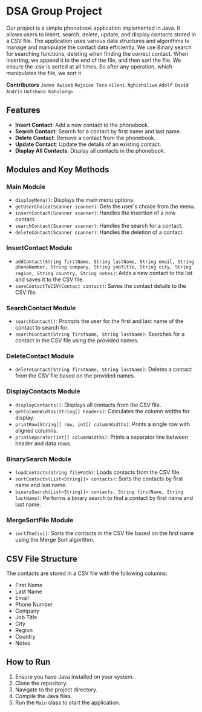 # DSA Group Project

Our project is a simple phonebook application implemented in Java. It allows users to insert, search, delete, update, and display contacts stored in a CSV file. The application uses various data structures and algorithms to manage and manipulate the contact data efficiently. We use Binary search for searching functions, deleting when finding the correct contact. When inserting, we append it to the end of the file, and then sort the file. 
We ensure the .csv is sorted at all times. So after any operation, which manipulates the file, we sort it.

**Contributors**
`Jaden Awiseb`
`Rejoice Teca`
`Hileni Nghishiliwa`
`Adolf David`
`Andris`
`Uutshona Kaholongo`





## Features

- **Insert Contact**: Add a new contact to the phonebook.
- **Search Contact**: Search for a contact by first name and last name.
- **Delete Contact**: Remove a contact from the phonebook.
- **Update Contact**: Update the details of an existing contact.
- **Display All Contacts**: Display all contacts in the phonebook.

## Modules and Key Methods

### Main Module
- `displayMenu()`: Displays the main menu options.
- `getUserChoice(Scanner scanner)`: Gets the user's choice from the menu.
- `insertContact(Scanner scanner)`: Handles the insertion of a new contact.
- `searchContact(Scanner scanner)`: Handles the search for a contact.
- `deleteContact(Scanner scanner)`: Handles the deletion of a contact.

### InsertContact Module
- `addContact(String firstName, String lastName, String email, String phoneNumber, String company, String jobTitle, String city, String region, String country, String notes)`: Adds a new contact to the list and saves it to the CSV file.
- `saveContactToCSV(Contact contact)`: Saves the contact details to the CSV file.

### SearchContact Module
- `searchContact()`: Prompts the user for the first and last name of the contact to search for.
- `searchContact(String firstName, String lastName)`: Searches for a contact in the CSV file using the provided names.

### DeleteContact Module
- `deleteContact(String firstName, String lastName)`: Deletes a contact from the CSV file based on the provided names.

### DisplayContacts Module
- `displayContacts()`: Displays all contacts from the CSV file.
- `getColumnWidths(String[] headers)`: Calculates the column widths for display.
- `printRow(String[] row, int[] columnWidths)`: Prints a single row with aligned columns.
- `printSeparator(int[] columnWidths)`: Prints a separator line between header and data rows.

### BinarySearch Module
- `loadContacts(String filePath)`: Loads contacts from the CSV file.
- `sortContacts(List<String[]> contacts)`: Sorts the contacts by first name and last name.
- `binarySearch(List<String[]> contacts, String firstName, String lastName)`: Performs a binary search to find a contact by first name and last name.

### MergeSortFile Module
- `sortTheCsv()`: Sorts the contacts in the CSV file based on the first name using the Merge Sort algorithm.

## CSV File Structure

The contacts are stored in a CSV file with the following columns:
- First Name
- Last Name
- Email
- Phone Number
- Company
- Job Title
- City
- Region
- Country
- Notes

## How to Run

1. Ensure you have Java installed on your system.
2. Clone the repository.
3. Navigate to the project directory.
4. Compile the Java files.
5. Run the `Main` class to start the application.


